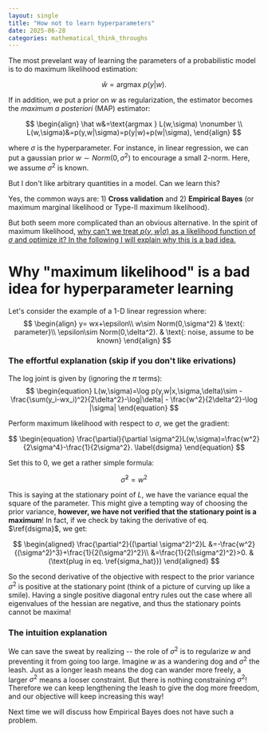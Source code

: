 ```yaml
---
layout: single
title: "How not to learn hyperparameters"
date: 2025-06-28
categories: mathematical_think_throughs
---
```


The most prevelant way of learning the parameters of a probabilistic model is to do maximum likelihood estimation:

$$
\begin{equation}
\hat w=\text{argmax }p(y|w).
\end{equation}
$$

If in addition, we put a prior on $w$ as regularization, the estimator becomes the *maximum a posteriori* (MAP) estimator:

$$
\begin{align}
\hat w&=\text{argmax } L(w,\sigma) \nonumber \\
L(w,\sigma)&=p(y,w|\sigma)=p(y|w)+p(w|\sigma),
\end{align}
$$

where $\sigma$ is the hyperparameter. For instance, in linear regression, we can put a gaussian prior $w\sim Norm(0,\sigma^2)$ to encourage a small 2-norm. Here, we assume $\sigma^2$ is known. 

But I don't like arbitrary quantities in a model. Can we learn this?

Yes, the common ways are: 1) **Cross validation** and 2) **Empirical Bayes** (or maximum marginal likelihood or Type-II maximum likelihood). 

But both seem more complicated than an obvious alternative. In the spirit of maximum likelihood, <u>why can't we treat $p(y,w|\sigma)$ as a likelihood function of $\sigma$ and optimize it? In the following I will explain why this is a bad idea.</u>



# Why "maximum likelihood" is a bad idea for hyperparameter learning  

Let's consider the example of a 1-D linear regression where:
$$
\begin{align}
y= wx+\epsilon\\
w\sim Norm(0,\sigma^2) & \text{: parameter}\\
\epsilon\sim Norm(0,\delta^2). & \text{: noise, assume to be known}
\end{align}
$$

### The effortful explanation (skip if you don't like erivations)

The log joint is given by (ignoring the $\pi$ terms):
$$
\begin{equation}
L(w,\sigma)=\log p(y,w|x,\sigma,\delta)\sim -\frac{\sum(y_i-wx_i)^2}{2\delta^2}-\log|\delta| - \frac{w^2}{2\delta^2}-\log |\sigma|
\end{equation}
$$

Perform maximum likelihood with respect to $\sigma$, we get the gradient:

$$
\begin{equation}
\frac{\partial}{\partial \sigma^2}L(w,\sigma)=\frac{w^2}{2\sigma^4}-\frac{1}{2\sigma^2}. \label{dsigma}
\end{equation}
$$

Set this to $0$, we get a rather simple formula: 

$$
\begin{equation}
\hat \sigma^2=w^2 \label{sigma_hat}
\end{equation}
$$

This is saying at the stationary point of $L$, we have the variance equal the square of the parameter. This might give a tempting way of choosing the prior variance, **however, we have not verified that the stationary point is a maximum**! In fact, if we check by taking the derivative of eq. $\ref{dsigma}$, we get:

$$
\begin{aligned}
\frac{\partial^2}{(\partial \sigma^2)^2}L &=-\frac{w^2}{(\sigma^2)^3}+\frac{1}{2(\sigma^2)^2}\\
&=\frac{1}{2(\sigma^2)^2}>0. &(\text{plug in eq. \ref{sigma_hat}})
\end{aligned}
$$

So the second derivative of the objective with respect to the prior variance $\sigma^2$ is positive at the stationary point (think of a picture of curving up like a smile). Having a single positive diagonal entry rules out the case where all eigenvalues of the hessian are negative, and thus the stationary points cannot be maxima!    

### The intuition explanation

We can save the sweat by realizing -- the role of $\sigma^2$ is to regularize $w$ and preventing it from going too large. Imagine $w$ as a wandering dog and $\sigma^2$ the leash. Just as a longer leash means the dog can wander more freely, a larger $\sigma^2$ means a looser constraint. But there is nothing constraining $\sigma^2$! Therefore we can keep lengthening the leash to give the dog more freedom, and our objective will keep increasing this way! 



Next time we will discuss how Empirical Bayes does not have such a problem. 

